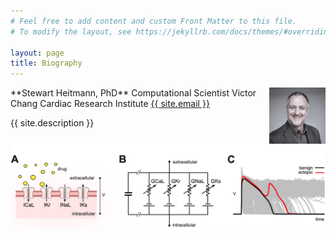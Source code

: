 ```yaml
---
# Feel free to add content and custom Front Matter to this file.
# To modify the layout, see https://jekyllrb.com/docs/themes/#overriding-theme-defaults

layout: page
title: Biography
---
```

<img src="index/heitmann.jpeg" width="90" align=right> 
**Stewart Heitmann, PhD**  
Computational Scientist  
Victor Chang Cardiac Research Institute  
<a class="u-email" href="mailto:{{ site.email }}">{{ site.email }}</a>

{{ site.description }}

<img src="index/graphic.png" align=center> 
